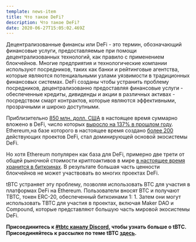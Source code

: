 ```yaml
---
template: news-item
title: Что такое DeFi?
description: Что такое DeFi?
date: 2020-06-27T15:05:02.469Z
---
```

Децентрализованные финансы или DeFi - это термин, обозначающий финансовые услуги, предоставляемые при помощи децентрализованных технологий, как правило с применением блокчейнов. Многие предприятия и технологические компании используют посредников, таких как банки и рейтинговые агентства, которые являются потенциальными узлами уязвимости в традиционных финансовых системах. DeFi созданы чтобы устранить проблему посредников, децентрализованно предоставляя финансовые услуги - обеспеченные кредиты, дивиденды и акции в различных активах - посредством смарт контрактов, которые являются эффективными, прозрачными и широко доступными.

Приблизительно [850 млн. долл. США](http://defipulse.com) в настоящее время суммарно вложено в DeFi, число которых [выросло на 137% в прошлом году](https://defirate.com/market-report-2019/). Ethereum,на базе которого в настоящее время создано [более 200](https://defiprime.com/ethereum) действующих проектов DeFi, стал доминирующей основой экосистемы DeFi.

Но хотя Ethereum популярен как база для DeFi, примерно две трети от общей рыночной стоимости криптоактивов в мире [в настоящее время хранится в биткоинах](https://coinmarketcap.com/charts/). В результате большая часть ценности блокчейнов не может участвовать во многих проектах DeFi.

tBTC устраняет эту проблему, позволяя использовать BTC для участия в платформах DeFi на Ethereum. Пользователи вносят BTC и получают TBTC, токен ERC-20, обеспеченный биткоинами 1: 1. Затем они могут использовать TBTC для участия в проектах, включая Maker DAO и Compound, которые представляют большую часть мировой экосистемы DeFi.

**Присоединитесь к [\#tbtc каналу Discord](https://discord.gg/wYezN7v), чтобы узнать больше о tBTC. Присоединяйтесь к рассылке по теме tBTC [здесь](https://tbtc.network/#mailing-list).**
